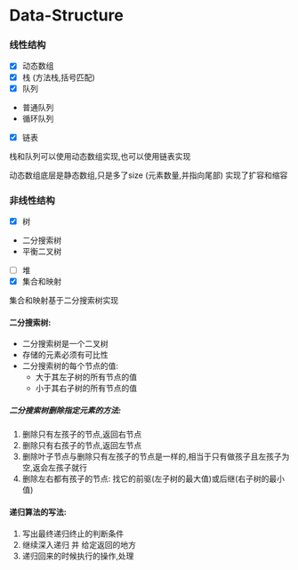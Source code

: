# Data-Structure
### 线性结构

- [x] 动态数组
- [x] 栈 (方法栈,括号匹配)
- [x] 队列
- 普通队列
- 循环队列
- [x] 链表

栈和队列可以使用动态数组实现,也可以使用链表实现

动态数组底层是静态数组,只是多了size (元素数量,并指向尾部) 实现了扩容和缩容

### 非线性结构
- [x] 树
- 二分搜索树
- 平衡二叉树
- [ ] 堆
- [X] 集合和映射
  
集合和映射基于二分搜索树实现  

#### 二分搜索树:
- 二分搜索树是一个二叉树
- 存储的元素必须有可比性
- 二分搜索树的每个节点的值:
    - 大于其左子树的所有节点的值
    - 小于其右子树的所有节点的值

##### 二分搜索树删除指定元素的方法:

 1. 删除只有左孩子的节点,返回右节点
 2. 删除只有右孩子的节点,返回左节点
 3. 删除叶子节点与删除只有左孩子的节点是一样的,相当于只有做孩子且左孩子为空,返会左孩子就行
 4. 删除左右都有孩子的节点: 找它的前驱(左子树的最大值)或后继(右子树的最小值)


#### 递归算法的写法:
1. 写出最终递归终止的判断条件
2. 继续深入递归 并 给定返回的地方
3. 递归回来的时候执行的操作,处理


